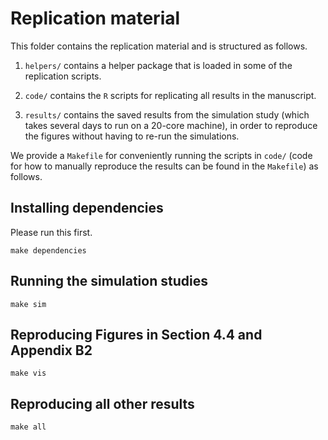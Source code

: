 
# Replication material

This folder contains the replication material and is structured as follows.

1. `helpers/` contains a helper package that is loaded in some of the 
replication scripts.

2. `code/` contains the `R` scripts for replicating all results in the
manuscript.

3. `results/` contains the saved results from the simulation study (which
takes several days to run on a 20-core machine), in order to reproduce the
figures without having to re-run the simulations.

We provide a `Makefile` for conveniently running the scripts in `code/`
(code for how to manually reproduce the results can be found in the `Makefile`) 
as follows.

## Installing dependencies

Please run this first.

```
make dependencies
```

## Running the simulation studies

```
make sim
```

## Reproducing Figures in Section 4.4 and Appendix B2

```
make vis
```

## Reproducing all other results

```
make all
```
